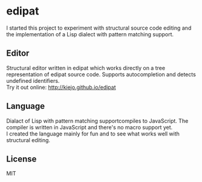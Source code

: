 edipat
======
I started this project to experiment with structural source code editing and the implementation of a Lisp dialect with pattern matching support.

Editor
---
Structural editor written in edipat which works directly on a tree representation of edipat source code. Supports autocompletion and detects undefined identifiers.  
Try it out online: http://kiejo.github.io/edipat

Language
---
Dialact of Lisp with pattern matching supportcompiles to JavaScript. The compiler is written in JavaScript and there's no macro support yet.  
I created the language mainly for fun and to see what works well with structural editing.

License
----

MIT

